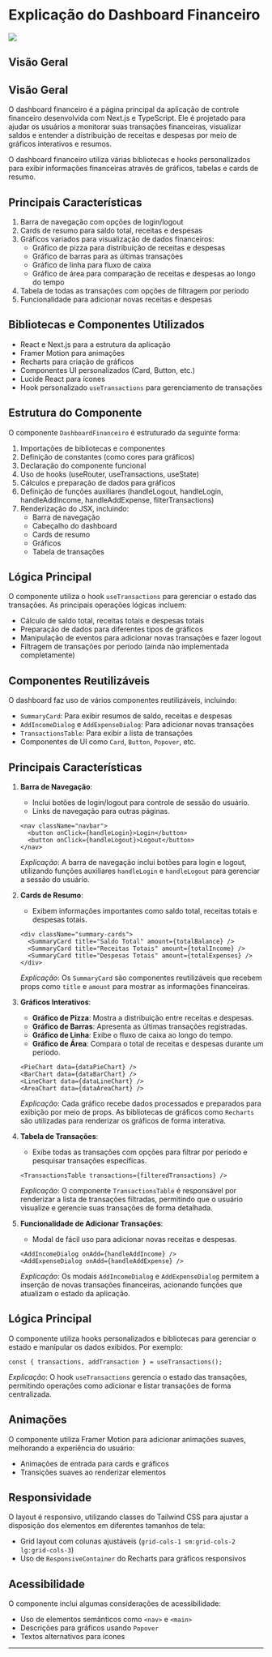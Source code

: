 # Explicação do Dashboard Financeiro

<img align="center" src="../../public/homePrint.png">

## Visão Geral

## Visão Geral

O dashboard financeiro é a página principal da aplicação de controle financeiro desenvolvida com Next.js e TypeScript. Ele é projetado para ajudar os usuários a monitorar suas transações financeiras, visualizar saldos e entender a distribuição de receitas e despesas por meio de gráficos interativos e resumos.

O dashboard financeiro utiliza várias bibliotecas e hooks personalizados para exibir informações financeiras através de gráficos, tabelas e cards de resumo.

## Principais Características

1. Barra de navegação com opções de login/logout
2. Cards de resumo para saldo total, receitas e despesas
3. Gráficos variados para visualização de dados financeiros:
   - Gráfico de pizza para distribuição de receitas e despesas
   - Gráfico de barras para as últimas transações
   - Gráfico de linha para fluxo de caixa
   - Gráfico de área para comparação de receitas e despesas ao longo do tempo
4. Tabela de todas as transações com opções de filtragem por período
5. Funcionalidade para adicionar novas receitas e despesas

## Bibliotecas e Componentes Utilizados

- React e Next.js para a estrutura da aplicação
- Framer Motion para animações
- Recharts para criação de gráficos
- Componentes UI personalizados (Card, Button, etc.)
- Lucide React para ícones
- Hook personalizado `useTransactions` para gerenciamento de transações

## Estrutura do Componente

O componente `DashboardFinanceiro` é estruturado da seguinte forma:

1. Importações de bibliotecas e componentes
2. Definição de constantes (como cores para gráficos)
3. Declaração do componente funcional
4. Uso de hooks (useRouter, useTransactions, useState)
5. Cálculos e preparação de dados para gráficos
6. Definição de funções auxiliares (handleLogout, handleLogin, handleAddIncome, handleAddExpense, filterTransactions)
7. Renderização do JSX, incluindo:
   - Barra de navegação
   - Cabeçalho do dashboard
   - Cards de resumo
   - Gráficos
   - Tabela de transações

## Lógica Principal

O componente utiliza o hook `useTransactions` para gerenciar o estado das transações. As principais operações lógicas incluem:

- Cálculo de saldo total, receitas totais e despesas totais
- Preparação de dados para diferentes tipos de gráficos
- Manipulação de eventos para adicionar novas transações e fazer logout
- Filtragem de transações por período (ainda não implementada completamente)

## Componentes Reutilizáveis

O dashboard faz uso de vários componentes reutilizáveis, incluindo:

- `SummaryCard`: Para exibir resumos de saldo, receitas e despesas
- `AddIncomeDialog` e `AddExpenseDialog`: Para adicionar novas transações
- `TransactionsTable`: Para exibir a lista de transações
- Componentes de UI como `Card`, `Button`, `Popover`, etc.

## Principais Características

1. **Barra de Navegação**:
   - Inclui botões de login/logout para controle de sessão do usuário.
   - Links de navegação para outras páginas.

   ```tsx
   <nav className="navbar">
     <button onClick={handleLogin}>Login</button>
     <button onClick={handleLogout}>Logout</button>
   </nav>
   ```
   *Explicação*: A barra de navegação inclui botões para login e logout, utilizando funções auxiliares `handleLogin` e `handleLogout` para gerenciar a sessão do usuário.

2. **Cards de Resumo**:
   - Exibem informações importantes como saldo total, receitas totais e despesas totais.

   ```tsx
   <div className="summary-cards">
     <SummaryCard title="Saldo Total" amount={totalBalance} />
     <SummaryCard title="Receitas Totais" amount={totalIncome} />
     <SummaryCard title="Despesas Totais" amount={totalExpenses} />
   </div>
   ```
   *Explicação*: Os `SummaryCard` são componentes reutilizáveis que recebem props como `title` e `amount` para mostrar as informações financeiras.

3. **Gráficos Interativos**:
   - **Gráfico de Pizza**: Mostra a distribuição entre receitas e despesas.
   - **Gráfico de Barras**: Apresenta as últimas transações registradas.
   - **Gráfico de Linha**: Exibe o fluxo de caixa ao longo do tempo.
   - **Gráfico de Área**: Compara o total de receitas e despesas durante um período.

   ```tsx
   <PieChart data={dataPieChart} />
   <BarChart data={dataBarChart} />
   <LineChart data={dataLineChart} />
   <AreaChart data={dataAreaChart} />
   ```
   *Explicação*: Cada gráfico recebe dados processados e preparados para exibição por meio de props. As bibliotecas de gráficos como `Recharts` são utilizadas para renderizar os gráficos de forma interativa.

4. **Tabela de Transações**:
   - Exibe todas as transações com opções para filtrar por período e pesquisar transações específicas.

   ```tsx
   <TransactionsTable transactions={filteredTransactions} />
   ```
   *Explicação*: O componente `TransactionsTable` é responsável por renderizar a lista de transações filtradas, permitindo que o usuário visualize e gerencie suas transações de forma detalhada.

5. **Funcionalidade de Adicionar Transações**:
   - Modal de fácil uso para adicionar novas receitas e despesas.

   ```tsx
   <AddIncomeDialog onAdd={handleAddIncome} />
   <AddExpenseDialog onAdd={handleAddExpense} />
   ```
   *Explicação*: Os modais `AddIncomeDialog` e `AddExpenseDialog` permitem a inserção de novas transações financeiras, acionando funções que atualizam o estado da aplicação.

## Lógica Principal

O componente utiliza hooks personalizados e bibliotecas para gerenciar o estado e manipular os dados exibidos. Por exemplo:

```tsx
const { transactions, addTransaction } = useTransactions();
```
*Explicação*: O hook `useTransactions` gerencia o estado das transações, permitindo operações como adicionar e listar transações de forma centralizada.


## Animações

O componente utiliza Framer Motion para adicionar animações suaves, melhorando a experiência do usuário:

- Animações de entrada para cards e gráficos
- Transições suaves ao renderizar elementos

## Responsividade

O layout é responsivo, utilizando classes do Tailwind CSS para ajustar a disposição dos elementos em diferentes tamanhos de tela:

- Grid layout com colunas ajustáveis (`grid-cols-1 sm:grid-cols-2 lg:grid-cols-3`)
- Uso de `ResponsiveContainer` do Recharts para gráficos responsivos

## Acessibilidade

O componente inclui algumas considerações de acessibilidade:

- Uso de elementos semânticos como `<nav>` e `<main>`
- Descrições para gráficos usando `Popover`
- Textos alternativos para ícones

---
